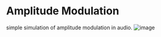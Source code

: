 # Amplitude Modulation
simple simulation of amplitude modulation in audio.
![image](https://github.com/user-attachments/assets/5e422141-797b-44a5-a4a4-b02fc451b642)
